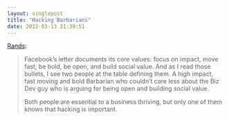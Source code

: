 ```yaml
---
layout: singlepost
title: "Hacking Barbarians"
date: 2012-03-13 21:39:51
---
```

[Rands](http://www.randsinrepose.com/archives/2012/03/13/hacking_is_important.html):
>Facebook’s letter documents its core values: focus on impact, move fast, be bold, be open, and build social value. And as I read those bullets, I see two people at the table defining them. A high impact, fast moving and bold Barbarian who couldn’t care less about the Biz Dev guy who is arguing for being open and building social value.
>
>Both people are essential to a business thriving, but only one of them knows that hacking is important.